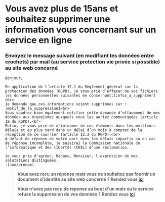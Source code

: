 # Vous avez plus de 15ans et souhaitez supprimer une information vous concernant sur un service en ligne

### Envoyez le message suivant (en modifiant les données entre crochets) par mail (au service protection vie privée si possible) au site web concerné

```
Bonjour,

En application de l’article 17.1 du Règlement général sur la protection des données (RGPD), je vous prie d’effacer de vos fichiers les données personnelles suivantes me concernant:[infos_a_supprimer]<br> 
Je demande que ces informations soient supprimées car :[motif_de_la_suppression]<br>
Vous voudrez bien également notifier cette demande d’effacement de mes données aux organismes auxquels vous les auriez communiquées (article 19 du RGPD).<br>
Enfin, je vous prie de m'informer de ces éléments dans les meilleurs délais et au plus tard dans un délai d’un mois à compter de la réception de ce courrier (article 12.3 du RGPD).<br>
A défaut de réponse de votre part dans les délais impartis ou en cas de réponse incomplète, je saisirai la Commission nationale de l’informatique et des libertés (CNIL) d’une réclamation.

Je vous prie d'agréer, Madame, Monsieur, l'expression de mes salutations distinguées.
:[nom/prénom]

```

> **Vous avez recu un réponse mais vous ne souhaitez pas fournir un document d'identité au site web concerné ? Rendez vous [ici](./direct_cnil.md)**

> **Vous n'avez pas recu de reponse au bout d'un mois ou le service refuse la suppression de vos données ? Rendez vous [ici](./no_answer.md)**
